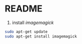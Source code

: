 # README

1. install *imagemagick*

```bash
sudo apt-get update
sudo apt-get install imagemagick
```